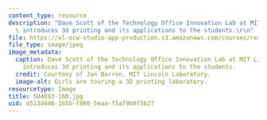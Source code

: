 ```yaml
---
content_type: resource
description: "Dave Scott of the Technology Office Innovation Lab at MIT Lincoln Laboratory\
  \ introduces 3d printing and its applications to the students.\r\n"
file: https://ol-ocw-studio-app-production.s3.amazonaws.com/courses/res-2-005-girls-who-build-make-your-own-wearables-workshop-spring-2015/d513d446165bf8605eaaf5af9b0f5b27_504693-16D.jpg
file_type: image/jpeg
image_metadata:
  caption: Dave Scott of the Technology Office Innovation Lab at MIT Lincoln Laboratory
    introduces 3d printing and its applications to the students.
  credit: Courtesy of Jon Barron, MIT Lincoln Laboratory.
  image-alt: Girls are touring a 3D printing laboratory.
resourcetype: Image
title: 504693-16D.jpg
uid: d513d446-165b-f860-5eaa-f5af9b0f5b27
---
```

